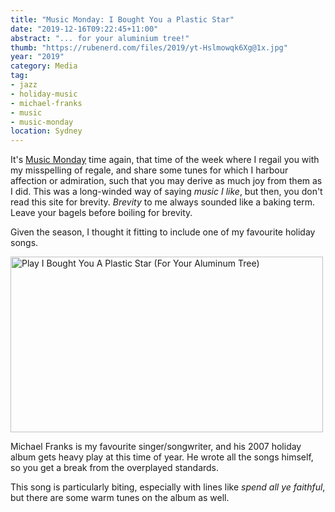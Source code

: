 ```yaml
---
title: "Music Monday: I Bought You a Plastic Star"
date: "2019-12-16T09:22:45+11:00"
abstract: "... for your aluminium tree!"
thumb: "https://rubenerd.com/files/2019/yt-Hslmowqk6Xg@1x.jpg"
year: "2019"
category: Media
tag:
- jazz
- holiday-music
- michael-franks
- music
- music-monday
location: Sydney
---
```

It's [Music Monday](https://rubenerd.com/tag/music-monday) time again, that time of the week where I regail you with my misspelling of regale, and share some tunes for which I harbour affection or admiration, such that you may derive as much joy from them as I did. This was a long-winded way of saying *music I like*, but then, you don't read this site for brevity. *Brevity* to me always sounded like a baking term. Leave your bagels before boiling for brevity.

Given the season, I thought it fitting to include one of my favourite holiday songs.

<p><a target="_BLANK" href="https://www.youtube.com/watch?v=Hslmowqk6Xg" title="Play I Bought You A Plastic Star (For Your Aluminum Tree)"><img src="https://rubenerd.com/files/2019/yt-Hslmowqk6Xg@1x.jpg" srcset="https://rubenerd.com/files/2019/yt-Hslmowqk6Xg@1x.jpg 1x, https://rubenerd.com/files/2019/yt-Hslmowqk6Xg@2x.jpg 2x" alt="Play I Bought You A Plastic Star (For Your Aluminum Tree)" style="width:500px;height:281px;" /></a></p>

Michael Franks is my favourite singer/songwriter, and his 2007 holiday album gets heavy play at this time of year. He wrote all the songs himself, so you get a break from the overplayed standards.

This song is particularly biting, especially with lines like *spend all ye faithful*, but there are some warm tunes on the album as well.

